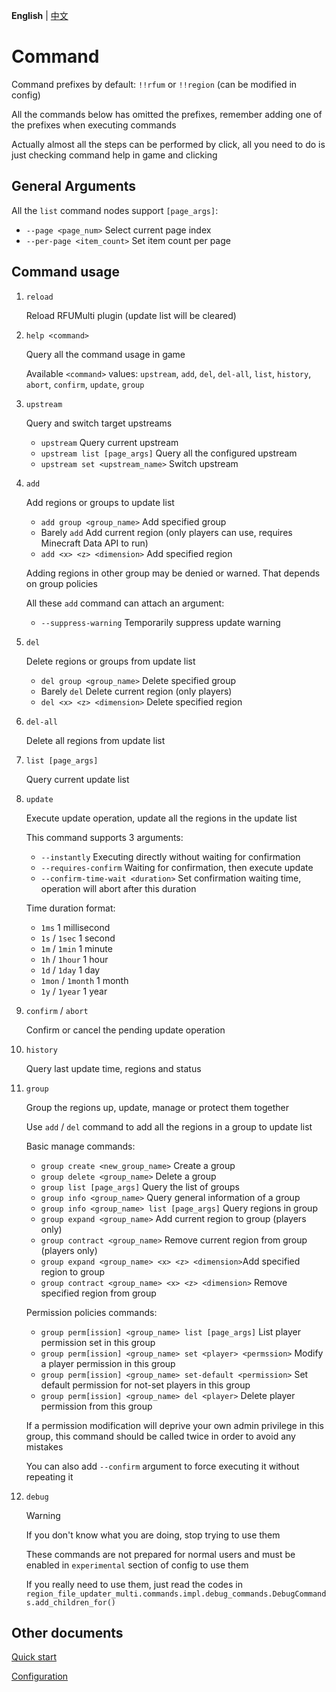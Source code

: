 **English** | [中文](zh/command.md)

# Command

Command prefixes by default: `!!rfum` or `!!region` (can be modified in config)

All the commands below has omitted the prefixes, remember adding one of the prefixes when executing commands

Actually almost all the steps can be performed by click, all you need to do is just checking command help in game and clicking


## General Arguments

All the `list` command nodes support `[page_args]`:

- `--page <page_num>` Select current page index
- `--per-page <item_count>` Set item count per page


## Command usage

1. `reload`

    Reload RFUMulti plugin (update list will be cleared)

2. `help <command>`

    Query all the command usage in game

    Available `<command>` values: `upstream`, `add`, `del`, `del-all`, `list`, `history`, `abort`, `confirm`, `update`, `group`

3. `upstream`

    Query and switch target upstreams
    - `upstream` Query current upstream
    - `upstream list [page_args]` Query all the configured upstream
    - `upstream set <upstream_name>` Switch upstream

4. `add`

    Add regions or groups to update list
    - `add group <group_name>` Add specified group
    - Barely `add` Add current region (only players can use, requires Minecraft Data API to run)
    - `add <x> <z> <dimension>` Add specified region

    Adding regions in other group may be denied or warned. That depends on group policies

    All these `add` command can attach an argument:
    - `--suppress-warning` Temporarily suppress update warning

5. `del`

    Delete regions or groups from update list
    - `del group <group_name>` Delete specified group
    - Barely `del` Delete current region (only players)
    - `del <x> <z> <dimension>` Delete specified region

6. `del-all`

    Delete all regions from update list

7. `list [page_args]`

    Query current update list

8. `update`

    Execute update operation, update all the regions in the update list

    This command supports 3 arguments:
    - `--instantly` Executing directly without waiting for confirmation
    - `--requires-confirm` Waiting for confirmation, then execute update
    - `--confirm-time-wait <duration>` Set confirmation waiting time, operation will abort after this duration

    Time duration format:
    - `1ms` 1 millisecond
    - `1s` / `1sec` 1 second
    - `1m` / `1min` 1 minute
    - `1h` / `1hour` 1 hour
    - `1d` / `1day` 1 day
    - `1mon` / `1month` 1 month
    - `1y` / `1year` 1 year

9. `confirm` / `abort`

    Confirm or cancel the pending update operation

10. `history`

     Query last update time, regions and status

11. `group`

    Group the regions up, update, manage or protect them together

    Use `add` / `del` command to add all the regions in a group to update list

    Basic manage commands:
    - `group create <new_group_name>` Create a group
    - `group delete <group_name>` Delete a group
    - `group list [page_args]` Query the list of groups
    - `group info <group_name>` Query general information of a group
    - `group info <group_name> list [page_args]` Query regions in group
    - `group expand <group_name>` Add current region to group (players only)
    - `group contract <group_name>` Remove current region from group (players only)
    - `group expand <group_name> <x> <z> <dimension>`Add specified region to group
    - `group contract <group_name> <x> <z> <dimension>` Remove specified region from group

    Permission policies commands:
    - `group perm[ission] <group_name> list [page_args]` List player permission set in this group
    - `group perm[ission] <group_name> set <player> <permssion>` Modify a player permission in this group
    - `group perm[ission] <group_name> set-default <permission>` Set default permission for not-set players in this group
    - `group perm[ission] <group_name> del <player>` Delete player permission from this group

    If a permission modification will deprive your own admin privilege in this group, this command should be called twice in order to avoid any mistakes
    
    You can also add `--confirm` argument to force executing it without repeating it

12. `debug`

    > [!WARNING]
    > If you don't know what you are doing, stop trying to use them

    These commands are not prepared for normal users and must be enabled in `experimental` section of config to use them

    If you really need to use them, just read the codes in `region_file_updater_multi.commands.impl.debug_commands.DebugCommands.add_children_for()`


## Other documents

[Quick start](quick_start.md)

[Configuration](config.md)
